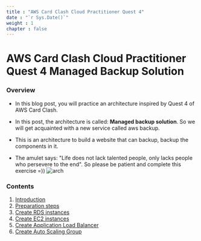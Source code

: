 ```yaml
---
title : "AWS Card Clash Cloud Practitioner Quest 4"
date : "`r Sys.Date()`"
weight : 1
chapter : false
---
```

# AWS Card Clash Cloud Practitioner Quest 4 Managed Backup Solution
### Overview
* In this blog post, you will practice an architecture inspired by Quest 4 of AWS Card Clash.

* In this post, the architecture is called: **Managed backup solution**. So we will get acquainted with a new service called aws backup.

* This is an architecture to build a website that can backup, backup the components in it.

* The amulet says: "Life does not lack talented people, only lacks people who persevere to the end". So please be patient and complete this exercise =))
![arch](/ws1/images/kientruc.png)
### Contents

1. [Introduction](1-Introduce/)
2. [Preparation steps](2-Prerequiste/)
3. [Create RDS instances](3-batchTranslation/)
4. [Create EC2 instances](4-serverlessTranslation/)
5. [Create Application Load Balancer](5-cleanup/)
6. [Create Auto Scaling Group](6-reference/)